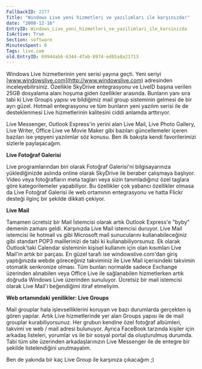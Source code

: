 ```yaml
---
FallbackID: 2277
Title: "Windows Live yeni hizmetleri ve yazılımları ile karşınızda!"
date: "2008-12-16"
EntryID: Windows_Live_yeni_hizmetleri_ve_yazilimlari_ile_karsinizda
IsActive: True
Section: software
MinutesSpent: 0
Tags: live.com
old.EntryID: 69944ab6-6344-4fab-8974-ed65a8a21713
---
```

Windows Live hizmetlerinin yeni serisi yayına geçti. Yeni seriyi
[www.windowslive.com](http://www.windowslive.com) adresinden
inceleyebilirsiniz. Özellikle SkyDrive entegrasyonu ve LiveID başına
verilen 25GB dosyalama alanı hoşuma giden özellikler arasında. Bunların
yanı sıra tabi ki Live Groups yapısı ve bildiğimiz mail group sisteminin
gelmesi de bir ayrı güzel. Hotmail entegrasyonu ve tüm bunların yeni
yazılım serisi ile de desteklenmesi Live hizmetlerinin kalitesini ciddi
anlamda arttırıyor.

Live Messenger, Outlook Express'in yerini alan Live Mail, Live Photo
Gallery, Live Writer, Office Live ve Movie Maker gibi bazıları
güncellemeler içeren bazıları ise yepyeni yazılımlar söz konusu. Ben ilk
bakışta kendi favorilerimizi sizlerle paylaşacağım.

**Live Fotoğraf Galerisi**

Live programlarından biri olarak Fotoğraf Galerisi'ni bilgisayarınıza
yüklediğinizde aslında online olarak SkyDrive ile beraber çalışmaya
başlıyor. Video veya fotoğrafların meta tagları veya sizin
tanımladığınız özel taglara göre kategorilemeler yapabiliyor. Bu
özellikler çok yabancı özellikler olmasa da Live Fotoğraf Galerisi ile
web ortamının entegrasyonu ve hatta Flickr desteği ilginç bir şekilde
dikkati çekiyor.

**Live Mail**

Tamamen ücretsiz bir Mail İstemcisi olarak artık Outlook Express'e
"byby" demenin zamanı geldi. Karşınızda Live Mail istemcisi duruyor.
Live Mail istemcisi ile hotmail vs gibi Microsoft mail sunucularını
kullanabileceğiniz gibi standart POP3 maillerinizi de tabi ki
kullanabiliyorsunuz. Ek olarak Outlook'taki Calendar sisteminin kişisel
kullanım için olan kısımları Live Mail'in artık bir parçası. En güzel
tarafı ise windowslive.com'dan giriş yaptığınızda webde göreceğiniz
takviminiz ile Live Mail içerisindeki takvimin otomatik senkronize
olması. Tüm bunları normalde sadece Exchange üzerinden alınabilen veya
Office Live ile sağlanabilen hizmetlerken artık doğruda Windows Live
üzerinden sunuluyor. Ücretsiz bir mail istemcisi olarak Live Mail'i
beğendiğimi itiraf etmeliyim.

**Web ortamındaki yenilikler: Live Groups**

Mail grouplar hala işlevselliklerini koruyan ve bazı durumlarda
gerçekten iş gören yapılar. Artık Live hizmetlerinde yer alan Groups
yapısı ile de mail grouplar kurabiliyorsunuz. Her grubun kendine özel
fotoğraf albümleri, takvimi ve web / mail adresi bulunuyor. Ayrıca
FaceBook tarzında kişiler için arkadaş listeleri, yorumlar vs ile bir
sosyal portal da oluşturulmuş durumda. Tabi tüm site üzerinden
arkadaşlarınızın Live Messenger ile de entegre bir şekilde
listelendiğini unutmayalım.

Ben de yakında bir kaç Live Group ile karşınıza çıkacağım ;)



